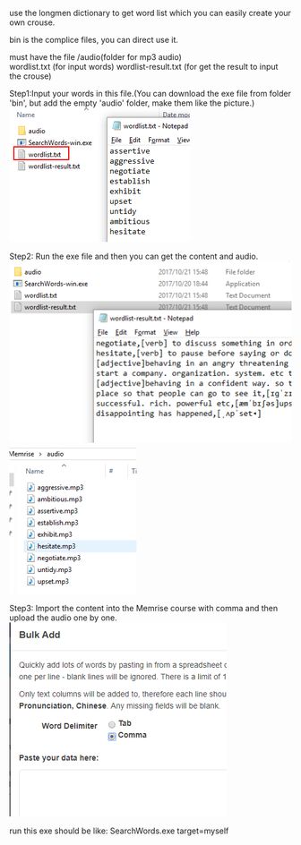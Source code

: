 use the longmen dictionary to get word list which you can easily create your own crouse.

bin is the complice files, you can direct use it.

must have the file
/audio(folder for mp3 audio)    
wordlist.txt (for input words)
wordlist-result.txt (for get the result to input the crouse)

Step1:Input your words in this file.(You can download the exe file from folder 'bin', but add the empty 'audio' folder, make them like the picture.)
![image](https://github.com/bryht/MemriseToolkit/blob/master/1.png)

Step2: Run the exe file and then you can get the content and audio.
![image](https://github.com/bryht/MemriseToolkit/blob/master/2.png)
![image](https://github.com/bryht/MemriseToolkit/blob/master/3.png)

Step3: Import the content into the Memrise course with comma and then upload the audio one by one.
![image](https://github.com/bryht/MemriseToolkit/blob/master/4.png)

run this exe should be like:
SearchWords.exe target=myself


